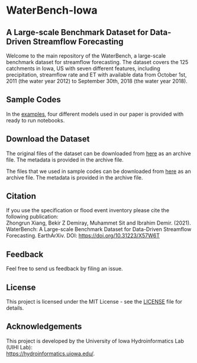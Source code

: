 # WaterBench-Iowa
## A Large-scale Benchmark Dataset for Data-Driven Streamflow Forecasting

Welcome to the main repository of the WaterBench, a large-scale benchmark dataset for streamflow forecasting. The dataset covers the 125 catchments in Iowa, US with seven different features, including precipitation, streamflow rate and ET with available data from October 1st, 2011 (the water year 2012) to September 30th, 2018 (the water year 2018). 


## Sample Codes

In the [examples](examples), four different models used in our paper is provided with ready to run notebooks.

## Download the Dataset

The original files of the dataset can be downloaded from [here](/data/rawData/data_time_series.zip) as an archive file. The metadata is provided in the archive file.  

The files that we used in sample codes can be downloaded from [here](/data/codeData) as an archive file. The metadata is provided in the archive file. 

## Citation
If you use the specification or flood event inventory please cite the following publication:  
Zhongrun Xiang, Bekir Z Demiray, Muhammet Sit and Ibrahim Demir. (2021). WaterBench: A Large-scale Benchmark Dataset for Data-Driven Streamflow Forecasting. EarthArXiv. DOI:
https://doi.org/10.31223/X57W6T

## Feedback
Feel free to send us feedback by filing an issue.

## License
This project is licensed under the MIT License - see the [LICENSE](LICENSE) file for details.

## Acknowledgements
This project is developed by the University of Iowa Hydroinformatics Lab (UIHI Lab):  
https://hydroinformatics.uiowa.edu/.
